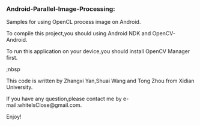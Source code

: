 <h3>Android-Parallel-Image-Processing:</h3>
	<p>Samples for using OpenCL process image on Android.</p>
	<p>To compile this project,you should using Android NDK and OpenCV-Android.</p>
	<p>To run this application on your device,you should install OpenCV Manager first.</p>
	;nbsp
	<p>This code is written by Zhangxi Yan,Shuai Wang and Tong Zhou from Xidian University.</p>
	<p>If you have any question,please contact me by e-mail:whiteIsClose@gmail.com.</p>
	<p>Enjoy!</p>